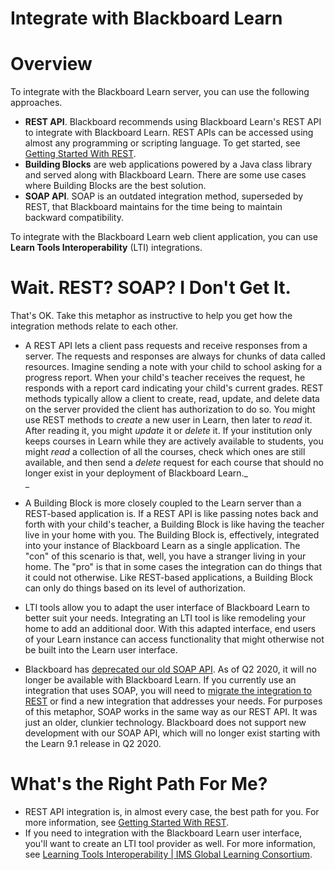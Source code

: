 # Integrate with Blackboard Learn
# Overview

To integrate with the Blackboard Learn server, you can use the following
approaches.

  * **REST API**. Blackboard recommends using Blackboard Learn's REST API to integrate with Blackboard Learn. REST APIs can be accessed using almost any programming or scripting language. To get started, see [Getting Started With REST](https://community.blackboard.com/docs/DOC-1592-getting-started-with-rest).
  * **Building Blocks** are web applications powered by a Java class library and served along with Blackboard Learn. There are some use cases where Building Blocks are the best solution.
  * **SOAP API**. SOAP is an outdated integration method, superseded by REST, that Blackboard maintains for the time being to maintain backward compatibility.

To integrate with the Blackboard Learn web client application, you can use
**Learn Tools Interoperability** (LTI) integrations.

# Wait. REST? SOAP? I Don't Get It.

That's OK. Take this metaphor as instructive to help you get how the
integration methods relate to each other.

  * A REST API lets a client pass requests and receive responses from a server. The requests and responses are always for chunks of data called resources. Imagine sending a note with your child to school asking for a progress report. When your child's teacher receives the request, he responds with a report card indicating your child's current grades. REST methods typically allow a client to create, read, update, and delete data on the server provided the client has authorization to do so. You might use REST methods to _create_ a new user in Learn, then later to _read_ it. After reading it, you might _update_ it or _delete_ it. If your institution only keeps courses in Learn while they are actively available to students, you might _read_ a collection of all the courses, check which ones are still available, and then send a _delete_ request for each course that should no longer exist in your deployment of Blackboard Learn._  
_

  * A Building Block is more closely coupled to the Learn server than a REST-based application is. If a REST API is like passing notes back and forth with your child's teacher, a Building Block is like having the teacher live in your home with you. The Building Block is, effectively, integrated into your instance of Blackboard Learn as a single application. The "con" of this scenario is that, well, you have a stranger living in your home. The "pro" is that in some cases the integration can do things that it could not otherwise. Like REST-based applications, a Building Block can only do things based on its level of authorization.
  * LTI tools allow you to adapt the user interface of Blackboard Learn to better suit your needs. Integrating an LTI tool is like remodeling your home to add an additional door. With this adapted interface, end users of your Learn instance can access functionality that might otherwise not be built into the Learn user interface.
  * Blackboard has [deprecated our old SOAP API](https://community.blackboard.com/community/developers/blog/2019/01/04/blackboard-deprecates-soap-web-services). As of Q2 2020, it will no longer be available with Blackboard Learn. If you currently use an integration that uses SOAP, you will need to [migrate the integration to REST](https://community.blackboard.com/docs/DOC-5285-soap-to-rest-migration-mapping) or find a new integration that addresses your needs. For purposes of this metaphor, SOAP works in the same way as our REST API. It was just an older, clunkier technology. Blackboard does not support new development with our SOAP API, which will no longer exist starting with the Learn 9.1 release in Q2 2020.

# What's the Right Path For Me?

  * REST API integration is, in almost every case, the best path for you. For more information, see [Getting Started With REST](https://community.blackboard.com/docs/DOC-1592-getting-started-with-rest).
  * If you need to integration with the Blackboard Learn user interface, you'll want to create an LTI tool provider as well. For more information, see [Learning Tools Interoperability | IMS Global Learning Consortium](https://community.blackboard.com/external-link.jspa?url=http%3A%2F%2Fwww.imsglobal.org%2Factivity%2Flearning-tools-interoperability).

